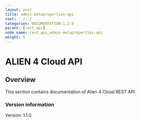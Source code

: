 ```yaml
---
layout: post
title: admin-metaproperties-api
root: ../../
categories: DOCUMENTATION-1.2.0
parent: [rest_api]
node_name: rest_api_admin-metaproperties-api
weight: 5
---
```


# ALIEN 4 Cloud API

## Overview
This section contains documentation of Alien 4 Cloud REST API.

### Version information
Version: 1.1.0

